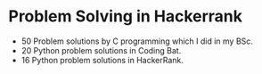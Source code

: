 # Problem Solving in Hackerrank
- 50 Problem solutions by C programming which I did in my BSc.
- 20 Python problem solutions in Coding Bat.
- 16 Python problem solutions in HackerRank.
